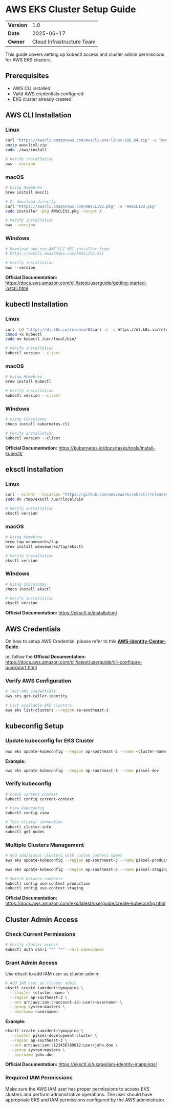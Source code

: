 # AWS EKS Cluster Setup Guide

|             |                           |
| ----------- | ------------------------- |
| **Version** | 1.0                       |
| **Date**    | 2025-06-17                |
| **Owner**   | Cloud Infrastructure Team |

This guide covers setting up kubectl access and cluster admin permissions for AWS EKS clusters.

## Prerequisites

- AWS CLI installed
- Valid AWS credentials configured
- EKS cluster already created

## AWS CLI Installation

### Linux

```bash
curl "https://awscli.amazonaws.com/awscli-exe-linux-x86_64.zip" -o "awscliv2.zip"
unzip awscliv2.zip
sudo ./aws/install

# Verify installation
aws --version
```

### macOS

```bash
# Using Homebrew
brew install awscli

# Or download directly
curl "https://awscli.amazonaws.com/AWSCLIV2.pkg" -o "AWSCLIV2.pkg"
sudo installer -pkg AWSCLIV2.pkg -target /

# Verify installation
aws --version
```

### Windows

```powershell
# Download and run AWS CLI MSI installer from:
# https://awscli.amazonaws.com/AWSCLIV2.msi

# Verify installation
aws --version
```

**Official Documentation:** https://docs.aws.amazon.com/cli/latest/userguide/getting-started-install.html

## kubectl Installation

### Linux

```bash
curl -LO "https://dl.k8s.io/release/$(curl -L -s https://dl.k8s.io/release/stable.txt)/bin/linux/amd64/kubectl"
chmod +x kubectl
sudo mv kubectl /usr/local/bin/

# Verify installation
kubectl version --client
```

### macOS

```bash
# Using Homebrew
brew install kubectl

# Verify installation
kubectl version --client
```

### Windows

```powershell
# Using Chocolatey
choco install kubernetes-cli

# Verify installation
kubectl version --client
```

**Official Documentation:** https://kubernetes.io/docs/tasks/tools/install-kubectl/

## eksctl Installation

### Linux

```bash
curl --silent --location "https://github.com/weaveworks/eksctl/releases/latest/download/eksctl_$(uname -s)_amd64.tar.gz" | tar xz -C /tmp
sudo mv /tmp/eksctl /usr/local/bin

# Verify installation
eksctl version
```

### macOS

```bash
# Using Homebrew
brew tap weaveworks/tap
brew install weaveworks/tap/eksctl

# Verify installation
eksctl version
```

### Windows

```powershell
# Using Chocolatey
choco install eksctl

# Verify installation
eksctl version
```

**Official Documentation:** https://eksctl.io/installation/

## AWS Credentials

On how to setup AWS Credential, please refer to this [**AWS-Identity-Center-Guide**](./02-AWS-identity-center-guide.md).

or, follow the **Official Documentation:** https://docs.aws.amazon.com/cli/latest/userguide/cli-configure-quickstart.html

### Verify AWS Configuration

```bash
# Test AWS credentials
aws sts get-caller-identity

# List available EKS clusters
aws eks list-clusters --region ap-southeast-3
```

## kubeconfig Setup

### Update kubeconfig for EKS Cluster

```bash
aws eks update-kubeconfig --region ap-southeast-3 --name <cluster-name>
```

**Example:**

```bash
aws eks update-kubeconfig --region ap-southeast-3 --name piksel-dev
```

### Verify kubeconfig

```bash
# Check current context
kubectl config current-context

# View kubeconfig
kubectl config view

# Test cluster connection
kubectl cluster-info
kubectl get nodes
```

### Multiple Clusters Management

```bash
# Add additional clusters with custom context names
aws eks update-kubeconfig --region ap-southeast-3 --name piksel-production-cluster --alias production

aws eks update-kubeconfig --region ap-southeast-3 --name piksel-staging-cluster --alias staging

# Switch between contexts
kubectl config use-context production
kubectl config use-context staging
```

**Official Documentation:** https://docs.aws.amazon.com/eks/latest/userguide/create-kubeconfig.html

## Cluster Admin Access

### Check Current Permissions

```bash
# Verify cluster access
kubectl auth can-i "*" "*" --all-namespaces
```

### Grant Admin Access

Use eksctl to add IAM user as cluster admin:

```bash
# Add IAM user as cluster admin
eksctl create iamidentitymapping \
  --cluster <cluster-name> \
  --region ap-southeast-3 \
  --arn arn:aws:iam::<account-id>:user/<username> \
  --group system:masters \
  --username <username>
```

**Example:**

```bash
eksctl create iamidentitymapping \
  --cluster piksel-development-cluster \
  --region ap-southeast-3 \
  --arn arn:aws:iam::123456789012:user/john.doe \
  --group system:masters \
  --username john.doe
```

**Official Documentation:** https://eksctl.io/usage/iam-identity-mappings/

### Required IAM Permissions

Make sure the AWS IAM user has proper permissions to access EKS clusters and perform administrative operations. The user should have appropriate EKS and IAM permissions configured by the AWS administrator.
